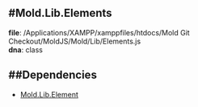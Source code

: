 
#Mold.Lib.Elements
---------------------------------------

__file__: /Applications/XAMPP/xamppfiles/htdocs/Mold Git Checkout/MoldJS/Mold/Lib/Elements.js  
__dna__: class  


	






##Dependencies
--------------

* [Mold.Lib.Element](../../Mold/Lib/Element.md) 



 

 


 



		
